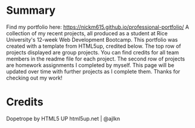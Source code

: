 # Summary
Find my portfolio here: https://nickm615.github.io/professional-portfolio/
A collection of my recent projects, all produced as a student at Rice University's 12-week Web Development Bootcamp. This portfolio was created with a template from HTML5up, credited below. The top row of projects displayed are group projects. You can find credits for all team members in the readme file for each project. The second row of projects are homework assignments I completed by myself. This page will be updated over time with further projects as I complete them. Thanks for checking out my work!

# Credits
Dopetrope by HTML5 UP
html5up.net | @ajlkn
